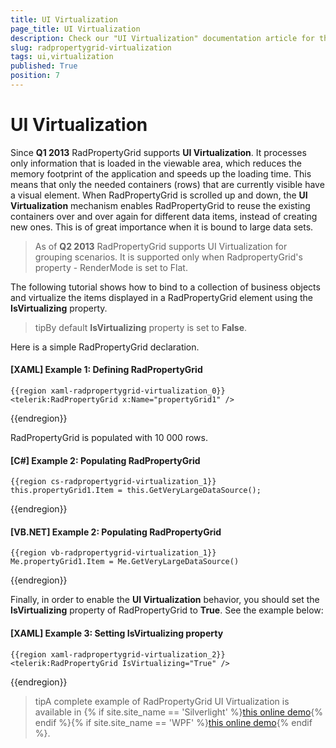 ```yaml
---
title: UI Virtualization
page_title: UI Virtualization
description: Check our "UI Virtualization" documentation article for the RadPropertyGrid WPF control.
slug: radpropertygrid-virtualization
tags: ui,virtualization
published: True
position: 7
---
```


# UI Virtualization

Since __Q1 2013__ RadPropertyGrid supports __UI Virtualization__. It processes only information that is loaded in the viewable area, which reduces the memory footprint of the application and speeds up the loading time. This means that only the needed containers (rows) that are currently visible have a visual element. When RadPropertyGrid is scrolled up and down, the __UI Virtualization__ mechanism enables RadPropertyGrid to reuse the existing containers over and over again for different data items, instead of creating new ones. This is of great importance when it is bound to large data sets.

> As of __Q2 2013__ RadPropertyGrid supports UI Virtualization for grouping scenarios. It is supported only when RadpropertyGrid's property - RenderMode is set to Flat.

The following tutorial shows how to bind to a collection of business objects and virtualize the items displayed in a RadPropertyGrid element using the __IsVirtualizing__ property.

>tipBy default __IsVirtualizing__ property is set to __False__.

Here is a simple RadPropertyGrid declaration.

#### __[XAML] Example 1: Defining RadPropertyGrid__

	{{region xaml-radpropertygrid-virtualization_0}}
	<telerik:RadPropertyGrid x:Name="propertyGrid1" />
{{endregion}}

RadPropertyGrid is populated with 10 000 rows.

#### __[C#] Example 2: Populating RadPropertyGrid__

	{{region cs-radpropertygrid-virtualization_1}}
	this.propertyGrid1.Item = this.GetVeryLargeDataSource();
{{endregion}}

#### __[VB.NET] Example 2: Populating RadPropertyGrid__

	{{region vb-radpropertygrid-virtualization_1}}
	Me.propertyGrid1.Item = Me.GetVeryLargeDataSource()
{{endregion}}

Finally, in order to enable the __UI Virtualization__ behavior, you should set the __IsVirtualizing__ property of RadPropertyGrid to __True__. See the example below:
      

#### __[XAML] Example 3: Setting IsVirtualizing property__

	{{region xaml-radpropertygrid-virtualization_2}}
	<telerik:RadPropertyGrid IsVirtualizing="True" />
{{endregion}}

>tipA complete example of RadPropertyGrid UI Virtualization is available in {% if site.site_name == 'Silverlight' %}[this online demo](https://demos.telerik.com/silverlight/#PropertyGrid/Virtualization){% endif %}{% if site.site_name == 'WPF' %}[this online demo](https://demos.telerik.com/wpf/#PropertyGrid/Virtualization){% endif %}.